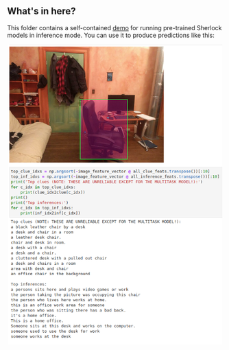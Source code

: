 ## What's in here?

This folder contains a self-contained [demo](https://github.com/allenai/sherlock/blob/main/demo/sherlock_demo.ipynb) for running pre-trained Sherlock models in inference mode. You can use it to produce predictions like this:

<p align="center">
  <img src="demo_teaser.png" width=500px>
</p>
